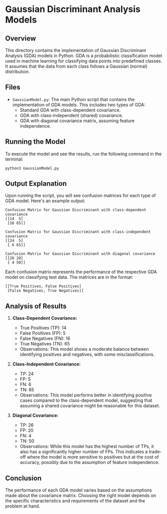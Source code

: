
# Gaussian Discriminant Analysis Models

## Overview
This directory contains the implementation of Gaussian Discriminant Analysis (GDA) models in Python. GDA is a probabilistic classification model used in machine learning for classifying data points into predefined classes. It assumes that the data from each class follows a Gaussian (normal) distribution.

## Files
- `GaussianModel.py`: The main Python script that contains the implementation of GDA models. This includes two types of GDA:
  - Standard GDA with class-dependent covariance.
  - GDA with class-independent (shared) covariance.
  - GDA with diagonal covariance matrix, assuming feature independence.

## Running the Model
To execute the model and see the results, run the following command in the terminal:
```
python3 GaussianModel.py
```

## Output Explanation
Upon running the script, you will see confusion matrices for each type of GDA model. Here's an example output:

```
Confusion Matrix for Gaussian Discriminant with class-dependent covariance
[[14  5]
 [16 65]]

Confusion Matrix for Gaussian Discriminant with class-independent covariance
[[24  5]
 [ 6 65]]

Confusion Matrix for Gaussian Discriminant with diagonal covariance
[[26 20]
 [ 4 50]]
```

Each confusion matrix represents the performance of the respective GDA model on classifying test data. The matrices are in the format:

```
[[True Positives, False Positives]
 [False Negatives, True Negatives]]
```

## Analysis of Results
1. **Class-Dependent Covariance:**
   - True Positives (TP): 14
   - False Positives (FP): 5
   - False Negatives (FN): 16
   - True Negatives (TN): 65
   - Observations: This model shows a moderate balance between identifying positives and negatives, with some misclassifications.

2. **Class-Independent Covariance:**
   - TP: 24
   - FP: 5
   - FN: 6
   - TN: 65
   - Observations: This model performs better in identifying positive cases compared to the class-dependent model, suggesting that assuming a shared covariance might be reasonable for this dataset.

3. **Diagonal Covariance:**
   - TP: 26
   - FP: 20
   - FN: 4
   - TN: 50
   - Observations: While this model has the highest number of TPs, it also has a significantly higher number of FPs. This indicates a trade-off where the model is more sensitive to positives but at the cost of accuracy, possibly due to the assumption of feature independence.

## Conclusion
The performance of each GDA model varies based on the assumptions made about the covariance matrix. Choosing the right model depends on the specific characteristics and requirements of the dataset and the problem at hand.

